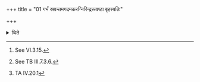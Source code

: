 +++
title = "01 गर्भं स्रवन्तमगदमकरग्निरिन्द्रस्त्वष्टा बृहस्पतिः"

+++

<details><summary>थिते</summary>

1. (If the Agnihotra-milk-pot[^1] is broken and the milk begins to flow, in that case) having addressed the Agnihotra-milk-pot (from which milk is) flowing with garbhaṁ sravantam...[^2] one should join it with vidhuṁ dadrāṇam...[^3]  


[^1]: See VI.3.15.  

[^2]: See TB III.7.3.6.  

[^3]: TA IV.20.1
</details>
